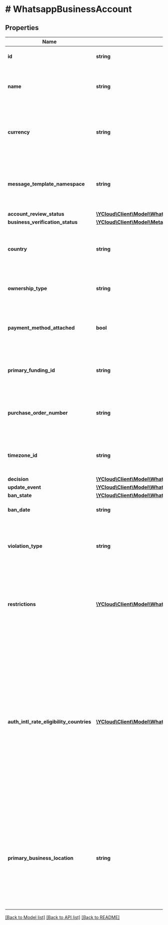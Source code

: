 # # WhatsappBusinessAccount

## Properties

Name | Type | Description | Notes
------------ | ------------- | ------------- | -------------
**id** | **string** | WhatApp Business Account ID. | [optional]
**name** | **string** | User-friendly name to differentiate WhatsApp Business Accounts. | [optional]
**currency** | **string** | The currency in which the payment transactions for the WhatsApp Business Account will be processed. | [optional]
**message_template_namespace** | **string** | Namespace string for the message templates that belong to the WhatsApp Business Account. | [optional]
**account_review_status** | [**\YCloud\Client\Model\WhatsappBusinessAccountReviewStatus**](WhatsappBusinessAccountReviewStatus.md) |  | [optional]
**business_verification_status** | [**\YCloud\Client\Model\MetaBusinessAccountVerificationStatus**](MetaBusinessAccountVerificationStatus.md) |  | [optional]
**country** | **string** | Country of the WhatsApp Business Account&#39;s owning Meta Business account. | [optional]
**ownership_type** | **string** | Ownership type of the WhatsApp Business Account. | [optional]
**payment_method_attached** | **bool** | Whether we have attached a payment method to the WhatsApp Business Account. | [optional]
**primary_funding_id** | **string** | Primary funding ID for the WhatsApp Business Account paid service. | [optional]
**purchase_order_number** | **string** | The purchase order number supplied by the business for payment management purposes. | [optional]
**timezone_id** | **string** | The timezone ID of the WhatsApp Business Account. See [Timezone IDs](https://developers.facebook.com/docs/marketing-api/reference/ad-account/timezone-ids). | [optional]
**decision** | [**\YCloud\Client\Model\WhatsappReviewDecision**](WhatsappReviewDecision.md) |  | [optional]
**update_event** | [**\YCloud\Client\Model\WhatsappBusinessAccountUpdateEventEnum**](WhatsappBusinessAccountUpdateEventEnum.md) |  | [optional]
**ban_state** | [**\YCloud\Client\Model\WhatsappBusinessAccountBanState**](WhatsappBusinessAccountBanState.md) |  | [optional]
**ban_date** | **string** | The date when the WABA is banned. | [optional]
**violation_type** | **string** | Used to report violations imposed on the WABA. See also [WhatsApp Business Platform Policy Violations](https://developers.facebook.com/docs/whatsapp/overview/policy-enforcement/violations). | [optional]
**restrictions** | [**\YCloud\Client\Model\WhatsappBusinessAccountRestrictionInfo[]**](WhatsappBusinessAccountRestrictionInfo.md) | Used to report restrictions imposed on the WABA, when that WABA violates [WhatsApp Business Platform policies](https://developers.facebook.com/docs/whatsapp/overview/policy-enforcement). | [optional]
**auth_intl_rate_eligibility_countries** | [**\YCloud\Client\Model\WhatsappAuthIntlRateEligibilityCountry[]**](WhatsappAuthIntlRateEligibilityCountry.md) | Starting June 1, 2024, we are updating our authentication rate card and introducing a new authentication-international rate. This rate will apply in the the following countries: - June 1, 2024 – Indonesia (country calling code +62, country code &#x60;ID&#x60;) - July 1, 2024 – India (country calling code +91, country code &#x60;IN&#x60;)  See also [Authentication-International Rates](https://developers.facebook.com/docs/whatsapp/pricing/authentication-international-rates). | [optional]
**primary_business_location** | **string** | Your primary business location is the country where your business is based. It will appear in the Business Manager under the Primary Business Location field starting May 1, 2024. [ISO 3166-1 alpha-2 country code](https://en.wikipedia.org/wiki/ISO_3166-1_alpha-2). | [optional]

[[Back to Model list]](../../README.md#models) [[Back to API list]](../../README.md#endpoints) [[Back to README]](../../README.md)
